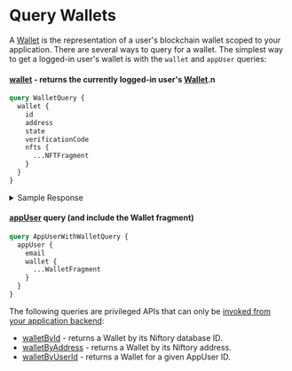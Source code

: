# Query Wallets

A [Wallet](https://api-docs-niftory.vercel.app/#definition-Wallet) is the representation of a user's blockchain wallet scoped to your application. There are several ways to query for a wallet. The simplest way to get a logged-in user's wallet is with the `wallet` and `appUser` queries:

#### [wallet](https://api-docs-niftory.vercel.app/#query-wallet) - returns the currently logged-in user's [Wallet](https://api-docs-niftory.vercel.app/#definition-Wallet).n

```graphql
query WalletQuery {
  wallet {
    id
    address
    state
    verificationCode
    nfts {
      ...NFTFragment
    }
  }
}
```

<details>

<summary>Sample Response</summary>

```
{
  "data": {
    "wallet": {
      "id": "14",
      "address": "0xf253fc2cb42c078436d07fb77e5a76a649892172",
      "state": "UNVERIFIED",
      "verificationCode": "xyz789",
      "nfts": ["NFT"],
    }
  }
}
```

</details>

#### [appUser](../app-and-appuser.md#appuser) query (and include the Wallet fragment)&#x20;

```graphql
query AppUserWithWalletQuery {
  appUser {
    email
    wallet {
      ...WalletFragment
    }
  }
}
```

The following queries are privileged APIs that can only be [invoked from your application backend](broken-reference):

* [walletById](https://api-docs-niftory.vercel.app/#query-walletById) - returns a Wallet by its Niftory database ID.
* [walletByAddress](https://api-docs-niftory.vercel.app/#query-walletByAddress) - returns a Wallet by its Niftory address.
* [walletByUserId](https://api-docs-niftory.vercel.app/#query-walletByUserId) - returns a Wallet for a given AppUser ID.
